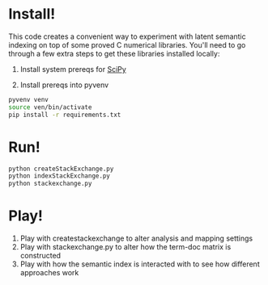 # Install!

This code creates a convenient way to experiment with latent semantic indexing on top of some proved C numerical libraries. You'll need to go through a few extra steps to get these libraries installed locally:

1. Install system prereqs for [SciPy](http://www.scipy.org/install.html)

2. Install prereqs into pyvenv

```bash
pyvenv venv
source ven/bin/activate
pip install -r requirements.txt
```

# Run!

```bash
python createStackExchange.py
python indexStackExchange.py
python stackexchange.py
```

# Play!
1. Play with createstackexchange to alter analysis and mapping settings
2. Play with stackexchange.py to alter how the term-doc matrix is constructed
3. Play with how the semantic index is interacted with to see how different approaches work
